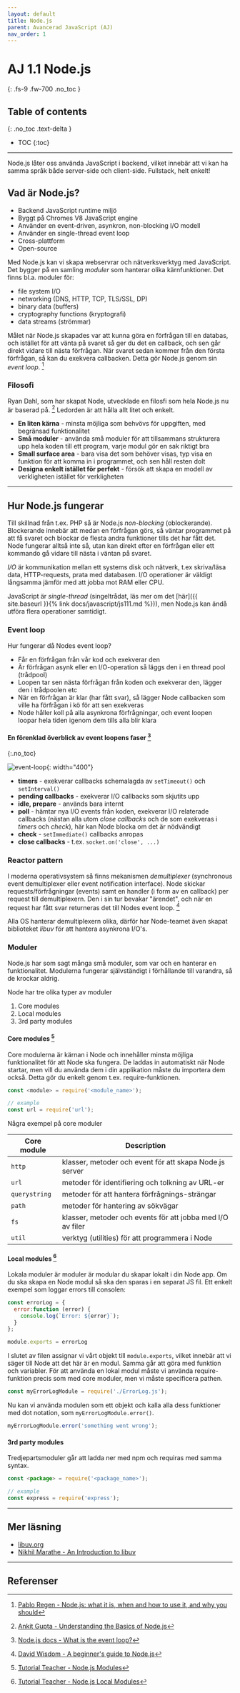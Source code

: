 ```yaml
---
layout: default
title: Node.js
parent: Avancerad JavaScript (AJ)
nav_order: 1
---
```


# AJ 1.1 Node.js
{: .fs-9 .fw-700 .no_toc }

## Table of contents
{: .no_toc .text-delta }

- TOC
{:toc}

---

Node.js låter oss använda JavaScript i backend, vilket innebär att vi kan ha samma språk både server-side och client-side. Fullstack, helt enkelt!


## Vad är Node.js?

- Backend JavaScript runtime miljö
- Byggt på Chromes V8 JavaScript engine
- Använder en event-driven, asynkron, non-blocking I/O modell
- Använder en single-thread event loop
- Cross-plattform
- Open-source

Med Node.js kan vi skapa webservrar och nätverksverktyg med JavaScript. Det bygger på en samling *moduler* som hanterar olika kärnfunktioner. Det finns bl.a. moduler för:

- file system I/O
- networking (DNS, HTTP, TCP, TLS/SSL, DP)
- binary data (buffers)
- cryptography functions (kryptografi)
- data streams (strömmar)

Målet när Node.js skapades var att kunna göra en förfrågan till en databas, och istället för att vänta på svaret så ger du det en callback, och sen går direkt vidare till nästa förfrågan. När svaret sedan kommer från den första förfrågan, så kan du exekvera callbacken. Detta gör Node.js genom sin *event loop*. [^1]

### Filosofi

Ryan Dahl, som har skapat Node, utvecklade en filosfi som hela Node.js nu är baserad på. [^2] Ledorden är att hålla allt litet och enkelt.

- **En liten kärna** - minsta möjliga som behvövs för uppgiften, med begränsad funktionalitet
- **Små moduler** - använda små moduler för att tillsammans strukturera upp hela koden till ett program, varje modul gör en sak riktigt bra
- **Small surface area** - bara visa det som behöver visas, typ visa en funktion för att komma in i programmet, och sen håll resten dolt
- **Designa enkelt istället för perfekt** - försök att skapa en modell av verkligheten istället för verkligheten

---

## Hur Node.js fungerar

Till skillnad från t.ex. PHP så är Node.js *non-blocking* (oblockerande). Blockerande innebär att medan en förfrågan görs, så väntar programmet på att få svaret och blockar de flesta andra funktioner tills det har fått det. Node fungerar alltså inte så, utan kan direkt efter en förfrågan eller ett kommando gå vidare till nästa i väntan på svaret.

*I/O* är kommunikation mellan ett systems disk och nätverk, t.ex skriva/läsa data, HTTP-requests, prata med databasen. I/O operationer är väldigt långsamma jämför med att jobba mot RAM eller CPU.

JavaScript är *single-thread* (singeltrådat, läs mer om det [här]({{ site.baseurl }}{% link docs/javascript/js111.md %})), men Node.js kan ändå utföra flera operationer samtidigt.

### Event loop

Hur fungerar då Nodes event loop?

- Får en förfrågan från vår kod och exekverar den
- Är förfrågan asynk eller en I/O-operation så läggs den i en thread pool (trådpool)
- Loopen tar sen nästa förfrågan från koden och exekverar den, lägger den i trådpoolen etc
- När en förfrågan är klar (har fått svar), så lägger Node callbacken som ville ha förfrågan i kö för att sen exekveras
- Node håller koll på alla asynkrona förfrågningar, och event loopen loopar hela tiden igenom dem tills alla blir klara

#### En förenklad överblick av event loopens faser [^3]
{:.no_toc}

![event-loop](../assets/event-loop.png){: width="400"}

- **timers** - exekverar callbacks schemalagda av `setTimeout()` och `setInterval()`
- **pending callbacks** - exekverar I/O callbacks som skjutits upp
- **idle, prepare** - används bara internt
- **poll** - hämtar nya I/O events från koden, exekverar I/O relaterade callbacks (nästan alla utom *close callbacks* och de som exekveras i *timers* och *check*), här kan Node blocka om det är nödvändigt
- **check** - `setImmediate()` callbacks anropas
- **close callbacks** - t.ex. `socket.on('close', ...)`

### Reactor pattern

I moderna operativsystem så finns mekanismen *demultiplexer* (synchronous event demultiplexer eller event notification interface). Node skickar requests/förfrågningar (events) samt en handler (i form av en callback) per request till demultiplexern. Den i sin tur bevakar "ärendet", och när en request har fått svar returneras det till Nodes event loop. [^4]

Alla OS hanterar demultiplexern olika, därför har Node-teamet även skapat biblioteket *libuv* för att hantera asynkrona I/O's.

### Moduler

Node.js har som sagt många små moduler, som var och en hanterar en funktionalitet. Modulerna fungerar självständigt i förhållande till varandra, så de krockar aldrig.

Node har tre olika typer av moduler

1. Core modules
2. Local modules
3. 3rd party modules

#### Core modules [^5]

Core modulerna är kärnan i Node och innehåller minsta möjliga funktionalitet för att Node ska fungera. De laddas in automatiskt när Node startar, men vill du använda dem i din applikation måste du importera dem också. Detta gör du enkelt genom t.ex. require-funktionen.

```js
const <module> = require('<module_name>');

// example
const url = require('url');
```

Några exempel på core moduler

| Core module | Description |
|--|--|
| `http` | klasser, metoder och event för att skapa Node.js server |
| `url` | metoder för identifiering och tolkning av URL-er |
| `querystring` | metoder för att hantera förfrågnings-strängar |
| `path` | metoder för hantering av sökvägar |
| `fs` | klasser, metoder och events för att jobba med I/O av filer |
| `util` | verktyg (utilities) för att programmera i Node |

#### Local modules [^6]

Lokala moduler är moduler är modular du skapar lokalt i din Node app. Om du ska skapa en Node modul så ska den sparas i en separat JS fil. Ett enkelt exempel som loggar errors till consolen:

```js
const errorLog = {
  error:function (error) { 
    console.log(`Error: ${error}`);
  }
};

module.exports = errorLog
```

I slutet av filen assignar vi vårt objekt till `module.exports`, vilket innebär att vi säger till Node att det här är en modul. Samma går att göra med funktion och variabler. För att använda en lokal modul måste vi använda require-funktion precis som med core moduler, men vi måste specificera pathen.

```js
const myErrorLogModule = require('./ErrorLog.js');
```

Nu kan vi använda modulen som ett objekt och kalla alla dess funktioner med dot notation, som `myErrorLogModule.error()`.

```js
myErrorLogModule.error('something went wrong');
```

#### 3rd party modules

Tredjepartsmoduler går att ladda ner med npm och requiras med samma syntax.

```js
const <package> = require('<package_name>');

// example
const express = require('express');
```

---

## Mer läsning

- [libuv.org](https://libuv.org/)
- [Nikhil Marathe - An Introduction to libuv](https://nikhilm.github.io/uvbook/index.html)

---

## Referenser

[^1]: [Pablo Regen - Node.js: what it is, when and how to use it, and why you should](https://www.freecodecamp.org/news/node-js-what-when-where-why-how-ab8424886e2/)
[^2]: [Ankit Gupta - Understanding the Basics of Node.js](https://www.digitaldoughnut.com/articles/2017/july/understanding-the-basics-of-node-js)
[^3]: [Node.js docs - What is the event loop?](https://nodejs.org/de/docs/guides/event-loop-timers-and-nexttick/#what-is-the-event-loop)
[^4]: [David Wisdom - A beginner's guide to Node.js](https://medium.com/@wizdave97/understannode-js-97aec4359af)
[^5]: [Tutorial Teacher - Node.js Modules](https://www.tutorialsteacher.com/nodejs/nodejs-modules)
[^6]: [Tutorial Teacher - Node.js Local Modules](https://www.tutorialsteacher.com/nodejs/nodejs-local-modules)